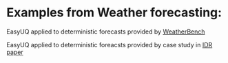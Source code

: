 # Examples from Weather forecasting:

EasyUQ applied to deterministic forecasts provided by [WeatherBench](https://github.com/pangeo-data/WeatherBench)

EasyUQ applied to deterministic foreacsts provided by case study in [IDR paper](https://doi.org/10.1111/rssb.12450)
